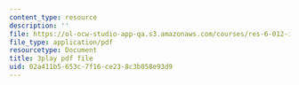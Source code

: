 ```yaml
---
content_type: resource
description: ''
file: https://ol-ocw-studio-app-qa.s3.amazonaws.com/courses/res-6-012-introduction-to-probability-spring-2018/02a411b5653c7f16ce238c3b058e93d9_o_qO7RYBF10.pdf
file_type: application/pdf
resourcetype: Document
title: 3play pdf file
uid: 02a411b5-653c-7f16-ce23-8c3b058e93d9
---
```

